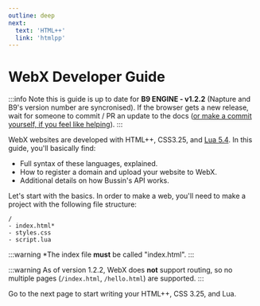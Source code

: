 ```yaml
---
outline: deep
next:
  text: 'HTML++'
  link: 'htmlpp'
---
```


# WebX Developer Guide

:::info
Note this is guide is up to date for **B9 ENGINE - v1.2.2** (Napture and B9's version number are syncronised). If the browser gets a new release, wait for someone to commit / PR an update to the docs ([or make a commit yourself, if you feel like helping](https://github.com/face-hh/webx/blob/main/docs/)).
:::

WebX websites are developed with HTML++, CSS3.25, and [Lua 5.4](https://lua.org). In this guide, you'll basically find:
- Full syntax of these languages, explained.
- How to register a domain and upload your website to WebX.
- Additional details on how Bussin's API works.

Let's start with the basics. In order to make a web, you'll need to make a project with the following file structure:
```
/
- index.html*
- styles.css
- script.lua
```
:::warning
*The index file **must** be called "index.html".
:::

:::warning
As of version 1.2.2, WebX does **not** support routing, so no multiple pages (`/index.html`, `/hello.html`) are supported.
:::

Go to the next page to start writing your HTML++, CSS 3.25, and Lua.